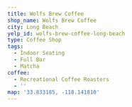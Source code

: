 ```yaml
---
title: Wolfs Brew Coffee
shop_name: Wolfs Brew Coffee
city: Long Beach
yelp_id: wolfs-brew-coffee-long-beach
type: Coffee Shop
tags:
  - Indoor Seating
  - Full Bar
  - Matcha
coffee:
  - Recreational Coffee Roasters
  - ''
map: '33.833185, -118.141810'
---
```

